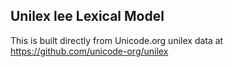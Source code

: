 Unilex lee Lexical Model
----------------------

This is built directly from Unicode.org unilex data at
https://github.com/unicode-org/unilex
